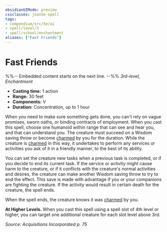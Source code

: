 ```yaml
---
obsidianUIMode: preview
cssclasses: json5e-spell
tags:
- compendium/src/5e/ai
- spell/level/3
- spell/school/enchantment
aliases: ["Fast Friends"]
---
```

# Fast Friends
%%-- Embedded content starts on the next line. --%%
*3rd-level, Enchantment*  

- **Casting time:** 1 action
- **Range:** 30 feet
- **Components:** V
- **Duration:** Concentration, up to 1 hour

When you need to make sure something gets done, you can't rely on vague promises, sworn oaths, or binding contracts of employment. When you cast this spell, choose one humanoid within range that can see and hear you, and that can understand you. The creature must succeed on a Wisdom saving throw or become [charmed](Mechanics/Rules/conditions.md#Charmed) by you for the duration. While the creature is [charmed](Mechanics/Rules/conditions.md#Charmed) in this way, it undertakes to perform any services or activities you ask of it in a friendly manner, to the best of its ability.

You can set the creature new tasks when a previous task is completed, or if you decide to end its current task. If the service or activity might cause harm to the creature, or if it conflicts with the creature's normal activities and desires, the creature can make another Wisdom saving throw to try to end the effect. This save is made with advantage if you or your companions are fighting the creature. If the activity would result in certain death for the creature, the spell ends.

When the spell ends, the creature knows it was [charmed](Mechanics/Rules/conditions.md#Charmed) by you.

**At Higher Levels.** When you cast this spell using a spell slot of 4th level or higher, you can target one additional creature for each slot level above 3rd.

*Source: Acquisitions Incorporated p. 75*